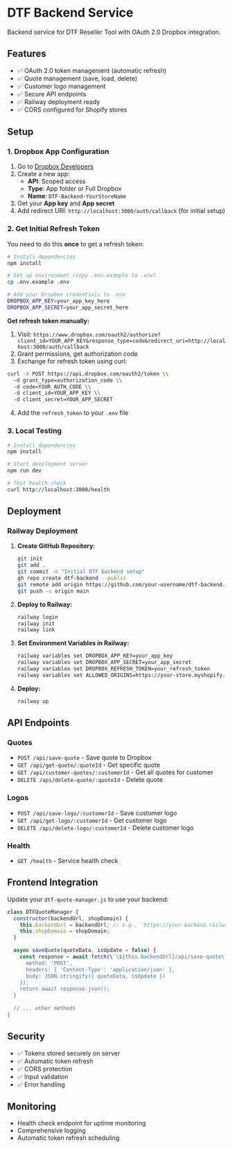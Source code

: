 # DTF Backend Service

Backend service for DTF Reseller Tool with OAuth 2.0 Dropbox integration.

## Features

- ✅ OAuth 2.0 token management (automatic refresh)
- ✅ Quote management (save, load, delete)
- ✅ Customer logo management
- ✅ Secure API endpoints
- ✅ Railway deployment ready
- ✅ CORS configured for Shopify stores

## Setup

### 1. Dropbox App Configuration

1. Go to [Dropbox Developers](https://www.dropbox.com/developers/apps)
2. Create a new app:
   - **API**: Scoped access
   - **Type**: App folder or Full Dropbox
   - **Name**: `DTF-Backend-YourStoreName`
3. Get your **App key** and **App secret**
4. Add redirect URI: `http://localhost:3000/auth/callback` (for initial setup)

### 2. Get Initial Refresh Token

You need to do this **once** to get a refresh token:

```bash
# Install dependencies
npm install

# Set up environment (copy .env.example to .env)
cp .env.example .env

# Add your Dropbox credentials to .env
DROPBOX_APP_KEY=your_app_key_here
DROPBOX_APP_SECRET=your_app_secret_here
```

**Get refresh token manually:**
1. Visit: `https://www.dropbox.com/oauth2/authorize?client_id=YOUR_APP_KEY&response_type=code&redirect_uri=http://localhost:3000/auth/callback`
2. Grant permissions, get authorization code
3. Exchange for refresh token using curl:

```bash
curl -X POST https://api.dropbox.com/oauth2/token \\
  -d grant_type=authorization_code \\
  -d code=YOUR_AUTH_CODE \\
  -d client_id=YOUR_APP_KEY \\
  -d client_secret=YOUR_APP_SECRET
```

4. Add the `refresh_token` to your `.env` file

### 3. Local Testing

```bash
# Install dependencies
npm install

# Start development server
npm run dev

# Test health check
curl http://localhost:3000/health
```

## Deployment

### Railway Deployment

1. **Create GitHub Repository:**
   ```bash
   git init
   git add .
   git commit -m "Initial DTF backend setup"
   gh repo create dtf-backend --public
   git remote add origin https://github.com/your-username/dtf-backend.git
   git push -u origin main
   ```

2. **Deploy to Railway:**
   ```bash
   railway login
   railway init
   railway link
   ```

3. **Set Environment Variables in Railway:**
   ```bash
   railway variables set DROPBOX_APP_KEY=your_app_key
   railway variables set DROPBOX_APP_SECRET=your_app_secret  
   railway variables set DROPBOX_REFRESH_TOKEN=your_refresh_token
   railway variables set ALLOWED_ORIGINS=https://your-store.myshopify.com
   ```

4. **Deploy:**
   ```bash
   railway up
   ```

## API Endpoints

### Quotes
- `POST /api/save-quote` - Save quote to Dropbox
- `GET /api/get-quote/:quoteId` - Get specific quote
- `GET /api/customer-quotes/:customerId` - Get all quotes for customer
- `DELETE /api/delete-quote/:quoteId` - Delete quote

### Logos
- `POST /api/save-logo/:customerId` - Save customer logo
- `GET /api/get-logo/:customerId` - Get customer logo
- `DELETE /api/delete-logo/:customerId` - Delete customer logo

### Health
- `GET /health` - Service health check

## Frontend Integration

Update your `dtf-quote-manager.js` to use your backend:

```javascript
class DTFQuoteManager {
  constructor(backendUrl, shopDomain) {
    this.backendUrl = backendUrl; // e.g., 'https://your-backend.railway.app'
    this.shopDomain = shopDomain;
  }

  async saveQuote(quoteData, isUpdate = false) {
    const response = await fetch(\`\${this.backendUrl}/api/save-quote\`, {
      method: 'POST',
      headers: { 'Content-Type': 'application/json' },
      body: JSON.stringify({ quoteData, isUpdate })
    });
    return await response.json();
  }
  
  // ... other methods
}
```

## Security

- ✅ Tokens stored securely on server
- ✅ Automatic token refresh
- ✅ CORS protection
- ✅ Input validation
- ✅ Error handling

## Monitoring

- Health check endpoint for uptime monitoring
- Comprehensive logging
- Automatic token refresh scheduling
